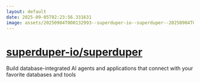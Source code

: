 ```yaml
---
layout: default
date: 2025-09-05T02:23:56.331631
image: assets/20250904T000132993--superduper-io--superduper--20250904T000803562--cropped.png
---
```


# [superduper-io/superduper](https://github.com/superduper-io/superduper)

Build database-integrated AI agents and applications that connect with your favorite databases and tools
